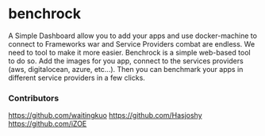 # benchrock

A Simple Dashboard allow you to add your apps and use docker-machine to connect to 
Frameworks war and Service Providers combat are endless. We need to tool to make it more easier. Benchrock is a simple web-based tool to do so. Add the images for you app, connect to the services providers (aws, digitalocean, azure, etc...). Then you can benchmark your apps in different service providers in a few clicks.


### Contributors

<https://github.com/waitingkuo>
<https://github.com/Hasjoshy>
<https://github.com/iZOE>

